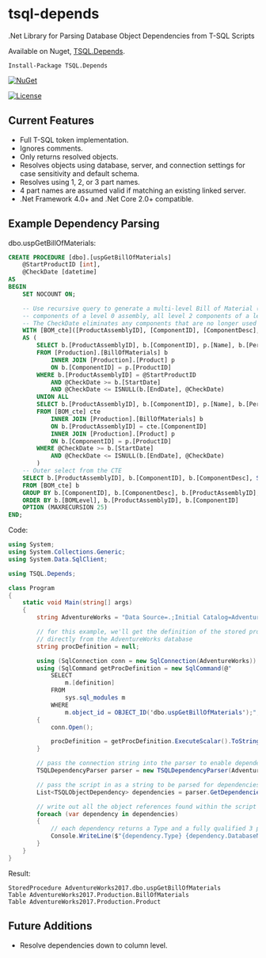 # tsql-depends
.Net Library for Parsing Database Object Dependencies from T-SQL Scripts

Available on Nuget, [TSQL.Depends](https://www.nuget.org/packages/TSQL.Depends/).

    Install-Package TSQL.Depends
    
[![NuGet](https://img.shields.io/nuget/dt/TSQL.Depends.svg)](https://www.nuget.org/packages/TSQL.Depends/)

[![License](https://img.shields.io/badge/License-Apache%202.0-blue.svg)](https://opensource.org/licenses/Apache-2.0)

## Current Features
- Full T-SQL token implementation.
- Ignores comments.
- Only returns resolved objects.
- Resolves objects using database, server, and connection settings for case sensitivity and default schema.
- Resolves using 1, 2, or 3 part names.
- 4 part names are assumed valid if matching an existing linked server.
- .Net Framework 4.0+ and .Net Core 2.0+ compatible.
    
## Example Dependency Parsing

dbo.uspGetBillOfMaterials:
```sql
CREATE PROCEDURE [dbo].[uspGetBillOfMaterials]
    @StartProductID [int],
    @CheckDate [datetime]
AS
BEGIN
    SET NOCOUNT ON;

    -- Use recursive query to generate a multi-level Bill of Material (i.e. all level 1 
    -- components of a level 0 assembly, all level 2 components of a level 1 assembly)
    -- The CheckDate eliminates any components that are no longer used in the product on this date.
    WITH [BOM_cte]([ProductAssemblyID], [ComponentID], [ComponentDesc], [PerAssemblyQty], [StandardCost], [ListPrice], [BOMLevel], [RecursionLevel]) -- CTE name and columns
    AS (
        SELECT b.[ProductAssemblyID], b.[ComponentID], p.[Name], b.[PerAssemblyQty], p.[StandardCost], p.[ListPrice], b.[BOMLevel], 0 -- Get the initial list of components for the bike assembly
        FROM [Production].[BillOfMaterials] b
            INNER JOIN [Production].[Product] p 
            ON b.[ComponentID] = p.[ProductID] 
        WHERE b.[ProductAssemblyID] = @StartProductID 
            AND @CheckDate >= b.[StartDate] 
            AND @CheckDate <= ISNULL(b.[EndDate], @CheckDate)
        UNION ALL
        SELECT b.[ProductAssemblyID], b.[ComponentID], p.[Name], b.[PerAssemblyQty], p.[StandardCost], p.[ListPrice], b.[BOMLevel], [RecursionLevel] + 1 -- Join recursive member to anchor
        FROM [BOM_cte] cte
            INNER JOIN [Production].[BillOfMaterials] b 
            ON b.[ProductAssemblyID] = cte.[ComponentID]
            INNER JOIN [Production].[Product] p 
            ON b.[ComponentID] = p.[ProductID] 
        WHERE @CheckDate >= b.[StartDate] 
            AND @CheckDate <= ISNULL(b.[EndDate], @CheckDate)
        )
    -- Outer select from the CTE
    SELECT b.[ProductAssemblyID], b.[ComponentID], b.[ComponentDesc], SUM(b.[PerAssemblyQty]) AS [TotalQuantity] , b.[StandardCost], b.[ListPrice], b.[BOMLevel], b.[RecursionLevel]
    FROM [BOM_cte] b
    GROUP BY b.[ComponentID], b.[ComponentDesc], b.[ProductAssemblyID], b.[BOMLevel], b.[RecursionLevel], b.[StandardCost], b.[ListPrice]
    ORDER BY b.[BOMLevel], b.[ProductAssemblyID], b.[ComponentID]
    OPTION (MAXRECURSION 25) 
END;
```

Code:
```csharp
using System;
using System.Collections.Generic;
using System.Data.SqlClient;

using TSQL.Depends;

class Program
{
	static void Main(string[] args)
	{
		string AdventureWorks = "Data Source=.;Initial Catalog=AdventureWorks2017;Integrated Security=True";

		// for this example, we'll get the definition of the stored procedure dbo.uspGetBillOfMaterials
		// directly from the AdventureWorks database
		string procDefinition = null;

		using (SqlConnection conn = new SqlConnection(AdventureWorks))
		using (SqlCommand getProcDefinition = new SqlCommand(@"
			SELECT
				m.[definition]
			FROM
				sys.sql_modules m
			WHERE
				m.object_id = OBJECT_ID('dbo.uspGetBillOfMaterials');", conn))
		{
			conn.Open();

			procDefinition = getProcDefinition.ExecuteScalar().ToString();
		}

		// pass the connection string into the parser to enable dependency resolution
		TSQLDependencyParser parser = new TSQLDependencyParser(AdventureWorks);

		// pass the script in as a string to be parsed for dependencies
		List<TSQLObjectDependency> dependencies = parser.GetDependencies(procDefinition);

		// write out all the object references found within the script
		foreach (var dependency in dependencies)
		{
			// each dependency returns a Type and a fully qualified 3 part name
			Console.WriteLine($"{dependency.Type} {dependency.DatabaseName}.{dependency.SchemaName}.{dependency.Name}");
		}
	}
}
```

Result:
```
StoredProcedure AdventureWorks2017.dbo.uspGetBillOfMaterials
Table AdventureWorks2017.Production.BillOfMaterials
Table AdventureWorks2017.Production.Product
```

## Future Additions
- Resolve dependencies down to column level.
